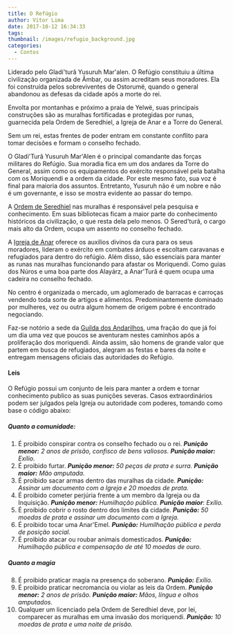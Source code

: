 ```yaml
---
title: O Refúgio
author: Vitor Lima
date: 2017-10-12 16:34:33
tags:
thumbnail: /images/refugio_background.jpg
categories:
  - Contos
---
```

Liderado pelo Gladi'turã Yusuruh Mar'alen. O Refúgio constituiu a última civilização organizada de Âmbar, ou assim acreditam seus moradores. Ela foi construída pelos sobreviventes de Ostorumë, quando o general abandonou as defesas da cidade após a morte do rei.

Envolta por montanhas e próximo a praia de Yelwë, suas principais construções são as muralhas fortificadas e protegidas por runas, guarnecida pela Ordem de Seredhiel, a Igreja de Anar e a Torre do General. 

Sem um rei, estas frentes de poder entram em constante conflito para tomar decisões e formam o conselho fechado.

O Gladi'Turã Yusuruh Mar'Alen é o principal comandante das forças militares do Refúgio. Sua moradia fica em um dos andares da Torre do General, assim como os equipamentos do exército responsável pela batalha com os Moriquendi e a ordem da cidade. Por este mesmo fato, sua voz é final para maioria dos assuntos. Entretanto, Yusuruh não é um nobre e não é um governante, e isso se mostra evidente ao passar do tempo.

A [Ordem de Seredhiel](/faccoes#ordem-de-seredhiel) nas muralhas é responsável pela pesquisa e conhecimento. Em suas bibliotecas ficam a maior parte do conhecimento históricos da civilização, o que resta dela pelo menos. O Sered'turã, o cargo mais alto da Ordem, ocupa um assento no conselho fechado.

A [Igreja de Anar](/faccoes#igreja-de-anar) oferece os auxílios divinos da cura para os seus moradores, lideram o exército em combates árduos e escoltam caravanas e refugiados para dentro do refúgio. Além disso, são essenciais para manter as runas nas muralhas funcionando para afastar os Moriquendi.
Como guias dos Núros e uma boa parte dos Alayárz, a Anar'Turã é quem ocupa uma cadeira no conselho fechado.

No centro é organizada o mercado, um aglomerado de barracas e carroças vendendo toda sorte de artigos e alimentos. Predominantemente dominado por mulheres, vez ou outra algum homem de origem pobre é encontrado negociando. 

Faz-se notório a sede da [Guilda dos Andarilhos](/faccoes#guilda-dos-andarilhos), uma fração do que já foi um dia uma vez que poucos se aventuram nestes caminhos após a proliferação dos moriquendi. Ainda assim, são homens de grande valor que partem em busca de refugiados, alegram as festas e bares da noite e entregam mensagens oficiais das autoridades do Refúgio.

#### Leis
O Refúgio possui um conjunto de leis para manter a ordem e tornar conhecimento publico as suas punições severas. Casos extraordinários podem ser julgados pela Igreja ou autoridade com poderes, tomando como base o código abaixo:

##### Quanto a comunidade:
1. É proibido conspirar contra os conselho fechado ou o rei. ***Punição menor:*** *2 anos de prisão, confisco de bens valiosos.* ***Punição maior:*** *Exílio.*
2. É proibido furtar. ***Punição menor:*** *50 peças de prata e surra.* ***Punição maior:*** *Mão amputada.*
3. É proibido sacar armas dentro das muralhas da cidade. ***Punição:*** *Assinar um documento com a Igreja e 20 moedas de prata.*
4. É proibido cometer perjúria frente a um membro da Igreja ou da Inquisição. ***Punição menor:*** *Humilhação pública.* ***Punição maior***: *Exílio.*
5. É proibido cobrir o rosto dentro dos limites da cidade. ***Punição:*** *50 moedas de prata e assinar um documento com a Igreja.*
6. É proibido tocar uma Anar'Emel. ***Punição:*** *Humilhação pública e perda de posição social.*
7. É proibido atacar ou roubar animais domesticados. ***Punição:*** *Humilhação pública e compensação de até 10 moedas de ouro.*

##### Quanto a magia
8. É proibido praticar magia na presença do soberano. ***Punição:*** *Exílio.*
9. É proibido praticar necromancia ou violar as leis da Ordem. ***Punição menor:*** *2 anos de prisão.* ***Punição maior:*** *Mãos, língua e olhos amputados.*
10. Qualquer um licenciado pela Ordem de Seredhiel deve, por lei, comparecer as muralhas em uma invasão dos moriquendi. ***Punição:*** *10 moedas de prata e uma noite de prisão.*